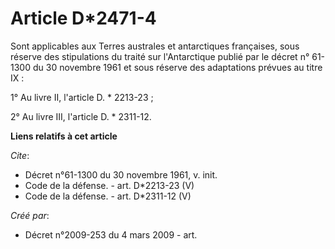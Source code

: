 # Article D*2471-4

Sont applicables aux Terres australes et antarctiques françaises, sous réserve des stipulations du traité sur l'Antarctique
publié par le décret n° 61-1300 du 30 novembre 1961 et sous réserve des adaptations prévues au titre IX : 

1° Au livre II, l'article D. * 2213-23 ; 

2° Au livre III, l'article D. * 2311-12.

**Liens relatifs à cet article**

_Cite_:

  - Décret n°61-1300 du 30 novembre 1961, v. init.
  - Code de la défense. - art. D*2213-23 (V)
  - Code de la défense. - art. D*2311-12 (V)

_Créé par_:

  - Décret n°2009-253 du 4 mars 2009 - art.
